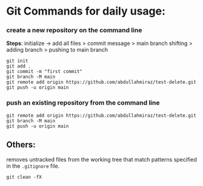 
# Git Commands for daily usage: 
### create a new repository on the command line
**Steps**: initialize -> add all files > commit message > main branch shifting > adding branch > pushing to main branch 

    git init
    git add .
    git commit -m "first commit"
    git branch -M main
    git remote add origin https://github.com/abdullahmiraz/test-delete.git
    git push -u origin main

### push an existing repository from the command line

    git remote add origin https://github.com/abdullahmiraz/test-delete.git
    git branch -M main
    git push -u origin main



## Others: 
removes untracked files from the working tree that match patterns specified in the `.gitignore` file.

    git clean -fX

